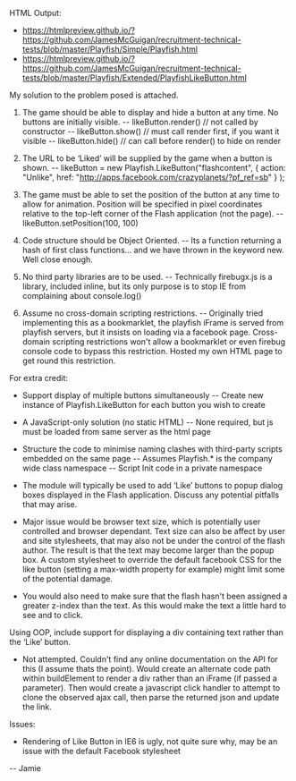 HTML Output:
- https://htmlpreview.github.io/?https://github.com/JamesMcGuigan/recruitment-technical-tests/blob/master/Playfish/Simple/Playfish.html
- https://htmlpreview.github.io/?https://github.com/JamesMcGuigan/recruitment-technical-tests/blob/master/Playfish/Extended/PlayfishLikeButton.html


My solution to the problem posed is attached.

1. The game should be able to display and hide a button at any time.
No buttons are initially visible.
-- likeButton.render() // not called by constructor
-- likeButton.show() // must call render first, if you want it visible
-- likeButton.hide() // can call before render() to hide on render


2. The URL to be ‘Liked’ will be supplied by the game when a button is shown.
-- likeButton = new Playfish.LikeButton("flashcontent", { action:
"Unlike", href: "http://apps.facebook.com/crazyplanets/?pf_ref=sb" }
);

3. The game must be able to set the position of the button at any time
to allow for animation. Position will be specified in pixel
coordinates relative to the top-left corner of the Flash application
(not the page).
-- likeButton.setPosition(100, 100)

4. Code structure should be Object Oriented.
-- Its a function returning a hash of first class functions... and we
have thrown in the keyword new. Well close enough.

5. No third party libraries are to be used.
-- Technically firebugx.js is a library, included inline, but its only
purpose is to stop IE from complaining about console.log()


1. Assume no cross-domain scripting restrictions.
-- Originally tried implementing this as a bookmarklet, the playfish
iFrame is served from playfish servers, but it insists on loading via
a facebook page. Cross-domain scripting restrictions won't allow a
bookmarklet or even firebug console code to bypass this restriction.
Hosted my own HTML page to get round this restriction.


For extra credit:
- Support display of multiple buttons simultaneously
-- Create new instance of Playfish.LikeButton for each button you wish to create

- A JavaScript-only solution (no static HTML)
-- None required, but js must be loaded from same server as the html page

- Structure the code to minimise naming clashes with third-party
scripts embedded on the same page
-- Assumes Playfish.* is the company wide class namespace
-- Script Init code in a private namespace

- The module will typically be used to add ‘Like’ buttons to popup
dialog boxes displayed in the Flash application. Discuss any potential
pitfalls that may arise.

- Major issue would be browser text size, which is potentially user
controlled and browser dependant. Text size can also be affect by user
and site stylesheets, that may also not be under the control of the
flash author. The result is that the text may become larger than the
popup box. A custom stylesheet to override the default facebook CSS
for the like button (setting a max-width property for example) might
limit some of the potential damage.

- You would also need to make sure that the flash hasn't been assigned a
greater z-index than the text. As this would make the text a little
hard to see and to click.

Using OOP, include support for displaying a div containing text
rather than the ‘Like’ button.

- Not attempted. Couldn't find any online documentation on the API
for this (I assume thats the point). Would create an alternate code
path within buildElement to render a div rather than an iFrame (if
passed a parameter). Then would create a javascript click handler to
attempt to clone the observed ajax call, then parse the returned json
and update the link.


Issues:
- Rendering of Like Button in IE6 is ugly, not quite sure why, may be
an issue with the default Facebook stylesheet

--
Jamie
